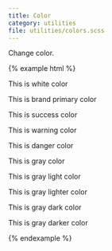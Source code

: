 ```yaml
---
title: Color
category: utilities
file: utilities/colors.scss
---
```


Change color.

{% example html %}
<p class='color-white bg-black'>This is white color</p>
<p class='color-primary'>This is brand primary color</p>
<p class='color-success'>This is success color</p>
<p class='color-warning'>This is warning color</p>
<p class='color-danger'>This is danger color</p>
<p class='color-gray'>This is gray color</p>
<p class='color-grayLight'>This is gray light color</p>
<p class='color-grayLighter'>This is gray lighter color</p>
<p class='color-grayDark'>This is gray dark color</p>
<p class='color-grayDarker'>This is gray darker color</p>
{% endexample %}
